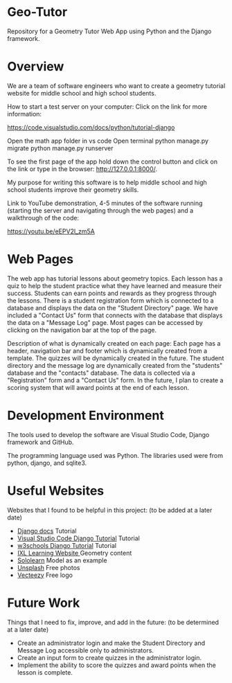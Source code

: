 # Geo-Tutor

Repository for a Geometry Tutor Web App using Python and the Django framework.

# Overview

We are a team of software engineers who want to create a geometry tutorial website for middle school and high school students.

How to start a test server on your computer: Click on the link for more information:

https://code.visualstudio.com/docs/python/tutorial-django

Open the math app folder in vs code
Open terminal
python manage.py migrate
python manage.py runserver

To see the first page of the app hold down the control button and click on the link or type in the browser: http://127.0.0.1:8000/.

My purpose for writing this software is to help middle school and high school students improve their geometry skills.

Link to YouTube demonstration, 4-5 minutes of the software running (starting the server and navigating through the web pages) and a walkthrough of the code:

https://youtu.be/eEPV2l_zm5A

# Web Pages

The web app has tutorial lessons about geometry topics. Each lesson has a quiz to help the student practice what they have learned and measure their success. Students can earn points and rewards as they progress through the lessons. There is a student registration form which is connected to a database and displays the data on the "Student Directory" page. We have included a "Contact Us" form that connects with the database that displays the data on a "Message Log" page. Most pages can be accessed by clicking on the navigation bar at the top of the page.

Description of what is dynamically created on each page: Each page has a header, navigation bar and footer which is dynamically created from a template. The quizzes will be dynamically created in the future. The student directory and the message log are dynamically created from the "students" database and the "contacts" database. The data is collected via a "Registration" form and a "Contact Us" form. In the future, I plan to create a scoring system that will award points at the end of each lesson.

# Development Environment

The tools used to develop the software are Visual Studio Code, Django framework and GitHub.

The programming language used was Python. The libraries used were from python, django, and sqlite3.

# Useful Websites

Websites that I found to be helpful in this project: (to be added at a later date)

- [Django docs](https://docs.djangoproject.com/en/3.0/contents/) Tutorial
- [Visual Studio Code Django Tutorial](https://code.visualstudio.com/docs/python/tutorial-django) Tutorial
- [w3schools Django Tutorial](https://www.w3schools.com/django/index.php) Tutorial
- [IXL Learning Website ](https://www.ixl.com/math/lessons/types-of-angles) Geometry content
- [Sololearn](https://www.sololearn.com/learning/1059) Model as an example
- [Unsplash](https://unsplash.com/) Free photos
- [Vecteezy](https://www.vecteezy.com/) Free logo

# Future Work

Things that I need to fix, improve, and add in the future: (to be determined at a later date)

- Create an administrator login and make the Student Directory and Message Log accessible only to administrators.
- Create an input form to create quizzes in the administrator login.
- Implement the ability to score the quizzes and award points when the lesson is complete.
